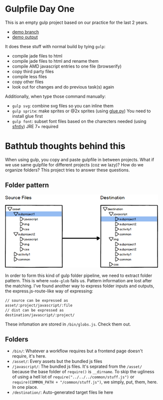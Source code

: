 # Gulpfile Day One

This is an empty gulp project based on our practice for the last 2 years.

- [demo branch](https://github.com/alvarto/gulp-day-one/tree/demo)
- [demo output](http://alvarto.github.io/gulp-day-one/destination/index.html)

It does these stuff with normal build by tying `gulp`:

- compile jade files to html
- compile jade files to html and rename them
- compile AMD javascript entries to one file (browserify)
- copy third party files
- compile less files
- copy other files
- look out for changes and do previous task(s) again

Additionally, when type those command manually:

- `gulp svg`: combine svg files so you can inline them
- `gulp sprite`: make sprites or @2x sprites (using [glue.py](https://github.com/jorgebastida/glue))
You need to install glue first
- `gulp font`: subset font files based on the charecters needed (using [sfntly](https://github.com/googlei18n/sfntly))
JRE 7+ required

# Bathtub thoughts behind this

When using gulp, you copy and paste gulpfile in between projects. What if we use same gulpfile for different projects (coz we lazy)? How do we organize folders? This project tries to answer these questions.

## Folder pattern

![](graph-1.png)

In order to form this kind of gulp folder pipeline, we need to extract folder pattern. This is where `node-glob` fails us. Pattern information are lost after the matching.
I've found another way to express folder inputs and outputs, the express.js-route-like way of expressing:

```
// source can be expressed as
asset/:project/javascript/:file
// dist can be expressed as
destination/javascript/:project/
```

These infomation are stored in `/bin/globs.js`. Check them out.

## Folders

- `/bin/`: Whatever a workflow requires but a frontend page doesn't require, it's here. 
- `/asset/`: Every assets but the bundled js files
- `/javascript/`: The bundled js files. It's seprated from the `/asset/` because the base folder of `require()` is `__dirname`. To skip the ugliness of using a hell lot of `require("../../../common/stuff.js")` or `require(COMMON_PATH + "/common/stuff.js")`, we simply, put, them, here. In one place.
- `/destination/`: Auto-generated target files lie here
